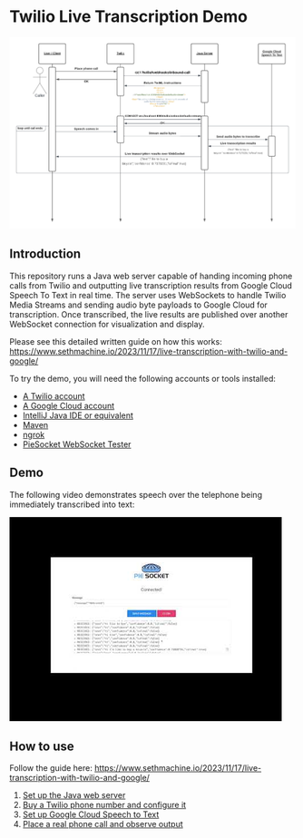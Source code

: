 # Twilio Live Transcription Demo

![live-transcription-systems-diagram.png](img/live-transcription-systems-diagram.png)

## Introduction 

This repository runs a Java web server capable of handing incoming phone calls from Twilio and outputting live transcription results from Google Cloud Speech To Text in real time.  The server uses WebSockets to handle Twilio Media Streams and sending audio byte payloads to Google Cloud for transcription.  Once transcribed, the live results are published over another WebSocket connection for visualization and display.  

Please see this detailed written guide on how this works: https://www.sethmachine.io/2023/11/17/live-transcription-with-twilio-and-google/

To try the demo, you will need the following accounts or tools installed:

* [A Twilio account](https://www.twilio.com/try-twilio)
* [A Google Cloud account](https://cloud.google.com/free)
* [IntelliJ Java IDE or equivalent](https://www.jetbrains.com/idea/download/)
* [Maven](https://maven.apache.org/)
* [ngrok](https://ngrok.com/docs/getting-started/)
* [PieSocket WebSocket Tester](https://chrome.google.com/webstore/detail/piesocket-websocket-teste/oilioclnckkoijghdniegedkbocfpnip)

## Demo

The following video demonstrates speech over the telephone being immediately transcribed into text:

[![Live Transcription Demo](img/demo-video-thumbnail.jpg)](https://youtu.be/fo-IU1oyN5I)

## How to use

Follow the guide here: https://www.sethmachine.io/2023/11/17/live-transcription-with-twilio-and-google/

1.  [Set up the Java web server](https://www.sethmachine.io/2023/11/17/live-transcription-with-twilio-and-google/#Setting-up-Java-web-server)
2. [Buy a Twilio phone number and configure it](https://www.sethmachine.io/2023/11/17/live-transcription-with-twilio-and-google/#Buy-and-configure-a-phone-number)
3. [Set up Google Cloud Speech to Text](https://www.sethmachine.io/2023/11/17/live-transcription-with-twilio-and-google/#Set-up-Google-Cloud-Speech-to-Text)
4. [Place a real phone call and observe output](https://www.sethmachine.io/2023/11/17/live-transcription-with-twilio-and-google/#Live-Transcription)
